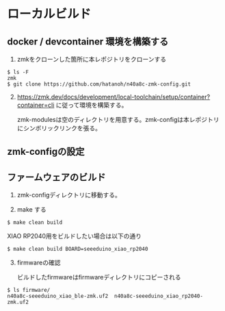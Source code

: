 # ローカルビルド
## docker / devcontainer 環境を構築する

1. zmkをクローンした箇所に本レポジトリをクローンする
   
```
$ ls -F
zmk
$ git clone https://github.com/hatanoh/n40a8c-zmk-config.git
```

2. https://zmk.dev/docs/development/local-toolchain/setup/container?container=cli に従って環境を構築する。
   
   zmk-modulesは空のディレクトリを用意する。zmk-configは本レポジトリにシンボリックリンクを張る。

## zmk-configの設定

## ファームウェアのビルド
1. zmk-configディレクトリに移動する。

2. make する
   
```
$ make clean build
```
  
  XIAO RP2040用をビルドしたい場合は以下の通り
```
$ make clean build BOARD=seeeduino_xiao_rp2040
```

3. firmwareの確認

   ビルドしたfirmwareはfirmwareディレクトリにコピーされる
```
$ ls firmware/
n40a8c-seeeduino_xiao_ble-zmk.uf2  n40a8c-seeeduino_xiao_rp2040-zmk.uf2
```
